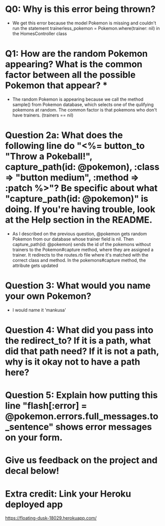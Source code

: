 # Q0: Why is this error being thrown?

- We get this error because the model Pokemon is missing and couldn't run the statement
trainerless_pokemon = Pokemon.where(trainer: nil) in the HomesController class

# Q1: How are the random Pokemon appearing? What is the common factor between all the possible Pokemon that appear? *

- The random Pokemon is appearing because we call the method sample() from Pokemon database, which selects one of the qulifying pokemons at random. The common factor is 
that pokemons who don't have trainers. (trainers == nil)

# Question 2a: What does the following line do "<%= button_to "Throw a Pokeball!", capture_path(id: @pokemon), :class => "button medium", :method => :patch %>"? Be specific about what "capture_path(id: @pokemon)" is doing. If you're having trouble, look at the Help section in the README.

- As I described on the previous question, @pokemon gets random Pokemon from our database whose trainer field is nil. Then capture_path(id: @pokemon) sends the id of the pokemons without trainers to the Pokemon#capture method, where they are assigned a trainer. It redirects to the routes.rb file where it's matched with the correct class and method. In the pokemons#capture method, the attribute gets updated

# Question 3: What would you name your own Pokemon?

- I would name it 'mankusa'

# Question 4: What did you pass into the redirect_to? If it is a path, what did that path need? If it is not a path, why is it okay not to have a path here?

# Question 5: Explain how putting this line "flash[:error] = @pokemon.errors.full_messages.to_sentence" shows error messages on your form.

# Give us feedback on the project and decal below!

# Extra credit: Link your Heroku deployed app

https://floating-dusk-18029.herokuapp.com/

